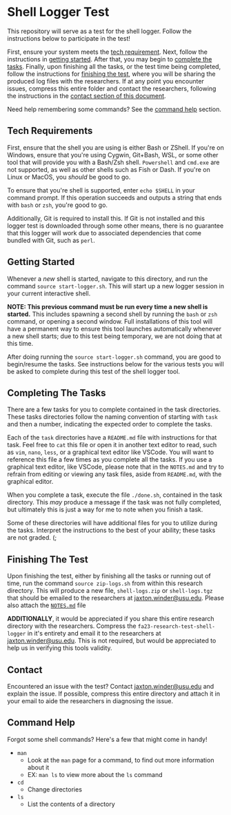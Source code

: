 # Shell Logger Test

This repository will serve as a test for the shell logger. Follow the instructions below to participate in the test!

First, ensure your system meets the [tech requirement](#tech-requirements). Next, follow the instructions in [getting started](#getting-started). After that, you may begin to [complete the tasks](#completing-the-tasks). Finally, upon finishing all the tasks, or the test time being completed, follow the instructions for [finishing the test](#finishing-the-test), where you will be sharing the produced log files with the researchers. If at any point you encounter issues, compress this entire folder and contact the researchers, following the instructions in the [contact section of this document](#contact).

Need help remembering some commands? See the [command help](#command-help) section.


## Tech Requirements

First, ensure that the shell you are using is either Bash or ZShell. If you're on Windows, ensure that you're using Cygwin, Git+Bash, WSL, or some other tool that will provide you with a Bash/Zsh shell. `Powershell` and `cmd.exe` are not supported, as well as other shells such as Fish or Dash. If you're on Linux or MacOS, you *should* be good to go.

To ensure that you're shell is supported, enter `echo $SHELL` in your command prompt. If this operation succeeds and outputs a string that ends with `bash` or `zsh`, you're good to go.

Additionally, Git is required to install this. If Git is not installed and this logger test is downloaded through some other means, there is no guarantee that this logger will work due to associated dependencies that come bundled with Git, such as `perl`.


## Getting Started

Whenever a *new* shell is started, navigate to this directory, and run the command `source start-logger.sh`. This will start up a new logger session in your current interactive shell.

**NOTE: This previous command must be run every time a new shell is started.** This includes spawning a second shell by running the `bash` or `zsh` command, or opening a second window. Full installations of this tool will have a permanent way to ensure this tool launches automatically whenever a new shell starts; due to this test being temporary, we are not doing that at this time. 

After doing running the `source start-logger.sh` command, you are good to begin/resume the tasks. See instructions below for the various tests you will be asked to complete during this test of the shell logger tool.


## Completing The Tasks
There are a few tasks for you to complete contained in the task directories. These tasks directories follow the naming convention of starting with `task` and then a number, indicating the expected order to complete the tasks. 

Each of the `task` directories have a `README.md` file with instructions for that task. Feel free to `cat` this file or open it in another text editor to read, such as `vim`, `nano`, `less`, or a graphical text editor like VSCode. You will want to reference this file a few times as you complete all the tasks. If you use a graphical text editor, like VSCode, please note that in the `NOTES.md` and try to refrain from editing or viewing any task files, aside from `README.md`, with the graphical editor.

When you complete a task, execute the file `./done.sh`, contained in the task directory. This *may* produce a message if the task was not fully completed, but ultimately this is just a way for me to note when you finish a task.  

Some of these directories will have additional files for you to utilize during the tasks. Interpret the instructions to the best of your ability; these tasks are not graded. (;



## Finishing The Test
Upon finishing the test, either by finishing all the tasks or running out of time, run the command `source zip-logs.sh` from within this research directory. This will produce a new file, `shell-logs.zip` or `shell-logs.tgz` that should be emailed to the researchers at [jaxton.winder@usu.edu](mailto:jaxton.winder@usu.edu). Please also attach the [`NOTES.md`](./NOTES.md) file

**ADDITIONALLY**, it would be appreciated if you share this entire research directory with the researchers. Compress the `fa23-research-test-shell-logger` in it's entirety and email it to the researchers at [jaxton.winder@usu.edu](mailto:jaxton.winder@usu.edu). This is not required, but would be appreciated to help us in verifying this tools validity.


## Contact
Encountered an issue with the test? Contact [jaxton.winder@usu.edu](mailto:jaxton.winder@usu.edu) and explain the issue. If possible, compress this entire directory and attach it in your email to aide the researchers in diagnosing the issue.

## Command Help
Forgot some shell commands? Here's a few that might come in handy!

*   `man`
    *   Look at the `man` page for a command, to find out more information about it
    *   EX: `man ls` to view more about the `ls` command
*   `cd`
    *   Change directories
*   `ls`
    *   List the contents of a directory
